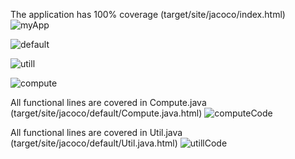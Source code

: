 
The application has 100% coverage (target/site/jacoco/index.html)
![myApp](https://github.com/taksu06/codeCoverage/assets/139376701/72a914c6-cabb-41e4-806b-50ddaa0cfea8)

![default](https://github.com/taksu06/codeCoverage/assets/139376701/535f47c6-49e7-4518-9471-f995ef47d409)

![utill](https://github.com/taksu06/codeCoverage/assets/139376701/0f12f78e-d9e5-4956-a217-6c9127c473dc)

![compute](https://github.com/taksu06/codeCoverage/assets/139376701/963bebd7-801c-45a6-bd3e-4d31c9f91e0f)

All functional lines are covered in Compute.java (target/site/jacoco/default/Compute.java.html)
![computeCode](https://github.com/taksu06/codeCoverage/assets/139376701/8596ca83-82eb-4c78-ab1c-f5a2181d85fd)

All functional lines are covered in Util.java (target/site/jacoco/default/Util.java.html)
![utillCode](https://github.com/taksu06/codeCoverage/assets/139376701/7e04a40d-1703-4a7b-aaef-d1bf29b06454)

